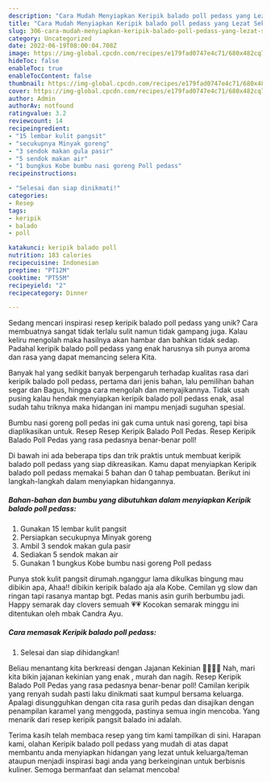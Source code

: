 ```yaml
---
description: "Cara Mudah Menyiapkan Keripik balado poll pedass yang Lezat Sekali"
title: "Cara Mudah Menyiapkan Keripik balado poll pedass yang Lezat Sekali"
slug: 306-cara-mudah-menyiapkan-keripik-balado-poll-pedass-yang-lezat-sekali
category: Uncategorized
date: 2022-06-19T08:00:04.708Z
image: https://img-global.cpcdn.com/recipes/e179fad0747e4c71/680x482cq70/keripik-balado-poll-pedass-foto-resep-utama.jpg
hideToc: false
enableToc: true
enableTocContent: false
thumbnail: https://img-global.cpcdn.com/recipes/e179fad0747e4c71/680x482cq70/keripik-balado-poll-pedass-foto-resep-utama.jpg
cover: https://img-global.cpcdn.com/recipes/e179fad0747e4c71/680x482cq70/keripik-balado-poll-pedass-foto-resep-utama.jpg
author: Admin
authorAv: notfound
ratingvalue: 3.2
reviewcount: 14
recipeingredient:
- "15 lembar kulit pangsit"
- "secukupnya Minyak goreng"
- "3 sendok makan gula pasir"
- "5 sendok makan air"
- "1 bungkus Kobe bumbu nasi goreng Poll pedass"
recipeinstructions:

- "Selesai dan siap dinikmati!"
categories:
- Resep
tags:
- keripik
- balado
- poll

katakunci: keripik balado poll 
nutrition: 183 calories
recipecuisine: Indonesian
preptime: "PT12M"
cooktime: "PT55M"
recipeyield: "2"
recipecategory: Dinner

---
```





Sedang mencari inspirasi resep keripik balado poll pedass yang unik? Cara membuatnya sangat tidak terlalu sulit namun tidak gampang juga. Kalau keliru mengolah maka hasilnya akan hambar dan bahkan tidak sedap. Padahal keripik balado poll pedass yang enak harusnya sih punya aroma dan rasa yang dapat memancing selera Kita.





Banyak hal yang sedikit banyak berpengaruh terhadap kualitas rasa dari keripik balado poll pedass, pertama dari jenis bahan, lalu pemilihan bahan segar dan Bagus, hingga cara mengolah dan menyajikannya. Tidak usah pusing kalau hendak menyiapkan keripik balado poll pedass enak,      asal sudah tahu triknya maka hidangan ini mampu menjadi suguhan spesial.














Bumbu nasi goreng poll pedas ini gak cuma untuk nasi goreng, tapi bisa diaplikasikan untuk. Resep Resep Keripik Balado Poll Pedas. Resep Keripik Balado Poll Pedas yang rasa pedasnya benar-benar poll!






Di bawah ini ada beberapa tips dan trik praktis untuk membuat keripik balado poll pedass yang siap dikreasikan. Kamu dapat menyiapkan Keripik balado poll pedass memakai 5 bahan dan 0 tahap pembuatan. Berikut ini langkah-langkah dalam menyiapkan hidangannya.

<!--inarticleads1-->

##### Bahan-bahan dan bumbu yang dibutuhkan dalam menyiapkan Keripik balado poll pedass:

1. Gunakan 15 lembar kulit pangsit
1. Persiapkan secukupnya Minyak goreng
1. Ambil 3 sendok makan gula pasir
1. Sediakan 5 sendok makan air
1. Gunakan 1 bungkus Kobe bumbu nasi goreng Poll pedass


Punya stok kulit pangsit dirumah.nganggur lama dikulkas bingung mau dibikin apa, Ahaa!! dibikin keripik balado aja ala Kobe. Cemilan yg slow dan ringan tapi rasanya mantap bgt. Pedas manis asin gurih berbumbu jadi. Happy semarak day clovers semuah 💗💗 Kocokan semarak minggu ini ditentukan oleh mbak Candra Ayu. 

<!--inarticleads2-->

##### Cara memasak Keripik balado poll pedass:


1. Selesai dan siap dihidangkan!

Beliau menantang kita berkreasi dengan Jajanan Kekinian 💃🏻💃🏻 Nah, mari kita bikin jajanan kekinian yang enak , murah dan nagih. Resep Keripik Balado Poll Pedas yang rasa pedasnya benar-benar poll! Camilan keripik yang renyah sudah pasti laku dinikmati saat kumpul bersama keluarga. Apalagi disungguhkan dengan cita rasa gurih pedas dan disajikan dengan penampilan karamel yang menggoda, pastinya semua ingin mencoba. Yang menarik dari resep keripik pangsit balado ini adalah. 

Terima kasih telah membaca resep yang tim kami tampilkan di sini. Harapan kami, olahan Keripik balado poll pedass yang mudah di atas dapat membantu anda menyiapkan hidangan yang lezat untuk keluarga/teman ataupun menjadi inspirasi bagi anda yang berkeinginan untuk berbisnis kuliner. Semoga bermanfaat dan selamat mencoba!

